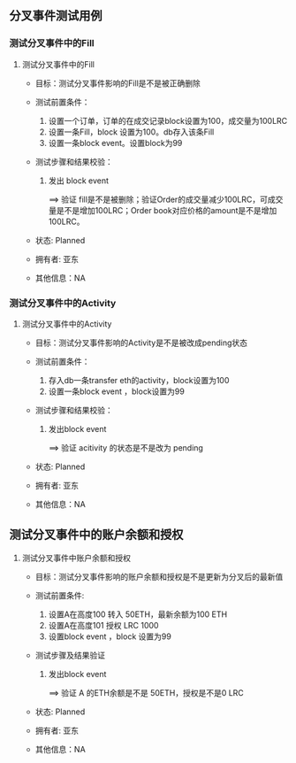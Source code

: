 ## 分叉事件测试用例

### 测试分叉事件中的Fill

1. 测试分叉事件中的Fill

   - 目标：测试分叉事件影响的Fill是不是被正确删除

   - 测试前置条件：

     1. 设置一个订单，订单的在成交记录block设置为100，成交量为100LRC
     2. 设置一条Fill，block 设置为100。db存入该条Fill
     3. 设置一条block event。设置block为99

   - 测试步骤和结果校验：

     1. 发出 block event 

        ==> 验证 fill是不是被删除；验证Order的成交量减少100LRC，可成交量是不是增加100LRC；Order book对应价格的amount是不是增加100LRC。

   - 状态: Planned

   - 拥有者: 亚东

   - 其他信息：NA

### 测试分叉事件中的Activity

1. 测试分叉事件中的Activity

   - 目标：测试分叉事件影响的Activity是不是被改成pending状态

   - 测试前置条件：

     1. 存入db一条transfer eth的activity，block设置为100
     2. 设置一条block event ，block设置为99

   - 测试步骤和结果校验：

     1. 发出block event 

        ==> 验证 acitivity 的状态是不是改为 pending

   - 状态: Planned

   - 拥有者: 亚东

   - 其他信息：NA

## 测试分叉事件中的账户余额和授权

1. 测试分叉事件中账户余额和授权

   - 目标：测试分叉事件影响的账户余额和授权是不是更新为分叉后的最新值

   - 测试前置条件:

     1. 设置A在高度100 转入 50ETH，最新余额为100 ETH
     2. 设置A在高度101 授权 LRC 1000
     3. 设置block event ，block 设置为99

   - 测试步骤及结果验证

     1. 发出block event

        ==> 验证 A 的ETH余额是不是 50ETH，授权是不是0 LRC

   - 状态: Planned

   - 拥有者: 亚东

   - 其他信息：NA


​     